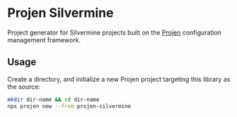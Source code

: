 # Projen Silvermine

Project generator for Silvermine projects built on the [Projen][url-projen] configuration
management framework.

## Usage

Create a directory, and initialize a new Projen project targeting this library
as the source:

```bash
mkdir dir-name && cd dir-name
npx projen new --from projen-silvermine
```

[url-projen]: https://projen.io/
